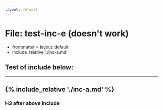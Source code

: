 ```yaml
---
layout: default
---
```

# File: test-inc-e (doesn't work)
 - frontmatter = layout: default
 - include_relative './inc-a.md'
## Test of include below:
---
{% include_relative './inc-a.md' %}
---
### H3 after above include
